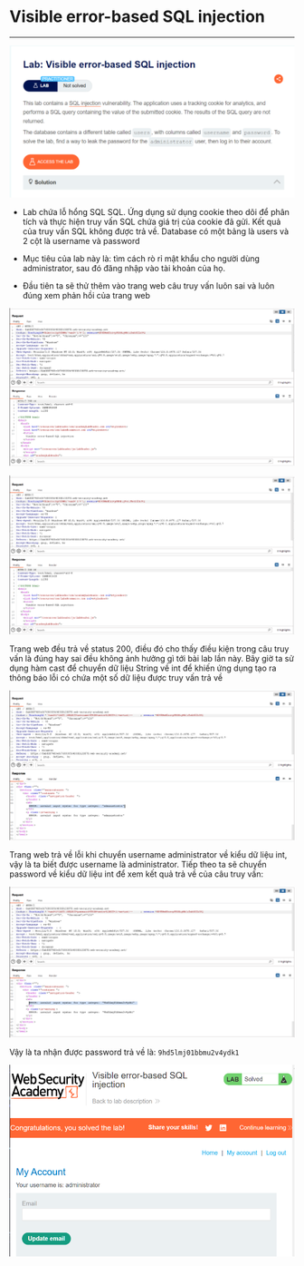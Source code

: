 # Visible error-based SQL injection
***
![alt text](image.png)

+ Lab chứa lỗ hổng SQL SQL. Ứng dụng sử dụng cookie theo dõi để phân tích và thực hiện truy vấn SQL chứa giá trị của cookie đã gửi. Kết quả của truy vấn SQL không được trả về. Database có một bảng là users và 2 cột là username và password

+ Mục tiêu của lab này là: tìm cách rò rỉ mật khẩu cho người dùng administrator, sau đó đăng nhập vào tài khoản của họ.

+ Đầu tiên ta sẽ thử thêm vào trang web câu truy vấn luôn sai và luôn đúng xem phản hồi của trang web
  
![](../images/12-1.png)

![](../images/12-2.png)

Trang web đều trả về status 200, điều đó cho thấy điều kiện trong câu truy vấn là đúng hay sai đều không ảnh hưởng gì tới bài lab lần này. Bây giờ ta sử dụng hàm cast để chuyển dữ liệu String về int để khiến ứng dụng tạo ra thông báo lỗi có chứa một số dữ liệu được truy vấn trả về

![](../images/12-3.png)

Trang web trả về lỗi khi chuyển username administrator về kiểu dữ liệu int, vậy là ta biết được username là administrator. Tiếp theo ta sẽ chuyển password về kiểu dữ liệu int để xem kết quả trả về của câu truy vấn:

![](../images/12-4.png)

Vậy là ta nhận được password trả về là: ```9hd5lmj01bbmu2v4ydk1```

![alt text](image-1.png)
